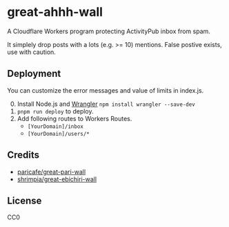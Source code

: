 # great-ahhh-wall

A Cloudflare Workers program protecting ActivityPub inbox from spam.

It simplely drop posts with a lots (e.g. >= 10) mentions.
False postive exists, use with caution.

## Deployment

You can customize the error messages and value of limits in index.js.

0. Install Node.js and
   [Wrangler](https://developers.cloudflare.com/workers/wrangler/install-and-update/)
   `npm install wrangler --save-dev`
1. `pnpm run deploy` to deploy.
2. Add following routes to Workers Routes.
   - `[YourDomain]/inbox`
   - `[YourDomain]/users/*`

## Credits

- [paricafe/great-pari-wall](https://github.com/paricafe/great-pari-wall)
- [shrimpia/great-ebichiri-wall](https://github.com/shrimpia/great-ebichiri-wall)

## License

CC0
